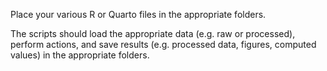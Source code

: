 Place your various R or Quarto files in the appropriate folders.

The scripts should load the appropriate data (e.g. raw or processed), perform actions, and save results (e.g. processed data, figures, computed values) in the appropriate folders.

